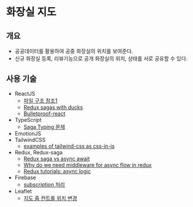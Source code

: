 # 화장실 지도

## 개요

- 공공데이터를 활용하여 공중 화장실의 위치를 보여준다.
- 신규 화장실 등록, 리뷰기능으로 공개 화장실의 위치, 상태를 서로 공유할 수 있다.

## 사용 기술

- ReactJS
  - [파일 구조 참조1](https://codesandbox.io/s/rz8bg?file=/src/core/sagas/lyricsSaga.ts)
  - [Redux sagas with ducks](https://github.com/BlueAccords/redux-sagas-with-ducks/tree/master/state)
  - [Bulletproof-react](https://github.com/alan2207/bulletproof-react)
- TypeScript
  - [Saga Typing 문제](https://github.com/redux-saga/redux-saga/issues/1883)
- EmotionJS
- TailwindCSS
  - [examples of tailwind-css as css-in-js](https://dev.to/angelmtztrc/react-app-with-tailwind-css-emotion-twin-macro-3dpe)
- Redux, Redux-saga
  - [Redux saga vs async await](https://thecodebarbarian.com/redux-saga-vs-async-await.html)
  - [Why do we need middleware for async flow in redux](https://stackoverflow.com/questions/34570758/why-do-we-need-middleware-for-async-flow-in-redux/34599594#34599594)
  - [Redux tutorials: async logic](https://redux.js.org/tutorials/essentials/part-5-async-logic)
- Firebase
  - [subscription 처리](https://stackoverflow.com/questions/50668964/what-is-the-proper-way-of-connecting-firebase-with-redux-sagas)
- Leaflet
  - [지도 줌 컨트롤 위치 변경](https://egghead.io/lessons/react-change-the-react-leaflet-map-zoomcontrol-location-and-icons)
